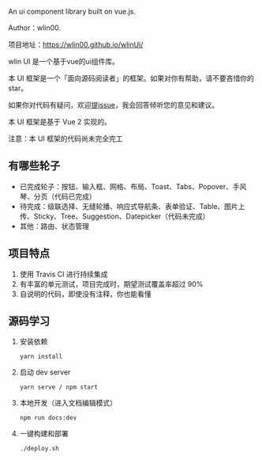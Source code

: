 An ui component library built on vue.js.  

Author：wlin00.  

项目地址：https://wlin00.github.io/wlinUi/

wlin UI 是一个基于vue的ui组件库。

本 UI 框架是一个「面向源码阅读者」的框架。如果对你有帮助，请不要吝惜你的 star。

如果你对代码有疑问，欢迎[提issue](https://github.com/wlin00/wlinUi/issues)，我会回答倾听您的意见和建议。

本 UI 框架是基于 Vue 2 实现的。

注意：本 UI 框架的代码尚未完全完工


## 有哪些轮子

* 已完成轮子：按钮、输入框、网格、布局、Toast、Tabs、Popover、手风琴、分页（代码已完成）
* 待完成：级联选择、无缝轮播、响应式导航条、表单验证、Table、图片上传、Sticky、Tree、Suggestion、Datepicker（代码未完成）
* 其他：路由、状态管理


## 项目特点

1. 使用 Travis CI 进行持续集成
2. 有丰富的单元测试，项目完成时，期望测试覆盖率超过 90%
3. 自说明的代码，即使没有注释，你也能看懂


## 源码学习

1. 安装依赖
    ```
    yarn install
    ```

2. 启动 dev server
    ```
    yarn serve / npm start
    ```

3. 本地开发（进入文档编辑模式）
    ```
    npm run docs:dev
    ```

3. 一键构建和部署
    ```
    ./deploy.sh
    ```
    
    

